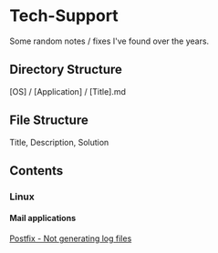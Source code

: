 # Tech-Support
Some random notes / fixes I've found over the years.

## Directory Structure
[OS] / [Application] / [Title].md

## File Structure
Title, Description, Solution

## Contents
### Linux
#### Mail applications
[Postfix - Not generating log files](https://github.com/DarrenRainey/Tech-Support/blob/main/Linux/Postfix/Postfix%20-%20Not%20generating%20log%20files.md)

